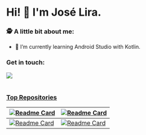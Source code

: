 # Hi! 👋 I'm José Lira.


### 🕵 A little bit about me:
- 🌱 I’m currently learning Android Studio with Kotlin.

### Get in touch:
<a href="https://www.linkedin.com/in/josemoralesl/">
  <img src="https://img.shields.io/badge/-LinkedIn-%230077B5?style=for-the-badge&logo=linkedin&logoColor=white">
  <br> <br> 

  <!---
 This is a comment
 ![](https://visitor-badge.glitch.me/badge?page_id=JoseLiraa.JoseLiraa)
--->

  <!---
  | <img align="center" src="https://github-readme-stats.vercel.app/api?username=JoseLiraa&show_icons=true&theme=dark&hide=contribs,prs" /> | <img align="center" src="https://github-readme-stats.vercel.app/api/top-langs/?username=JoseLiraa&layout=compact&theme=dark&hide_border=true" /> |
| ------------- | ------------- |
--->

### Top Repositories

[![Readme Card](https://github-readme-stats.vercel.app/api/pin/?username=JoseLiraa&repo=Bootcamp-CoreCode&show_owner=true&theme=dark)](https://github.com/JoseLiraa/Bootcamp-CoreCode) | [![Readme Card](https://github-readme-stats.vercel.app/api/pin/?username=JoseLiraa&repo=Pokedex&show_owner=true&theme=dark)](https://github.com/JoseLiraa/Pokedex) |
| ------------- | ------------- |
[![Readme Card](https://github-readme-stats.vercel.app/api/pin/?username=JoseLiraa&repo=DPSGuia6EjercicioComplementario&show_owner=true&theme=dark)](https://github.com/JoseLiraa/DPSGuia6EjercicioComplementario) | [![Readme Card](https://github-readme-stats.vercel.app/api/pin/?username=JoseLiraa&repo=Parcial2-DPS-Ejercicio1&show_owner=true&theme=dark)](https://github.com/JoseLiraa/Parcial2-DPS-Ejercicio1) |
